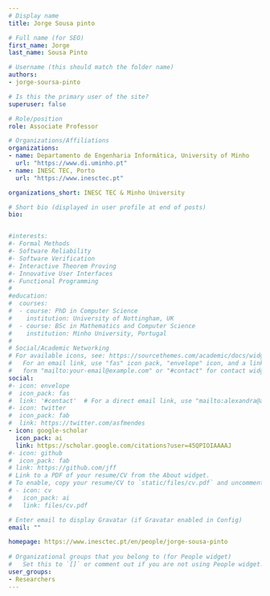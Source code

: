 ```yaml
---
# Display name
title: Jorge Sousa pinto

# Full name (for SEO)
first_name: Jorge
last_name: Sousa Pinto

# Username (this should match the folder name)
authors:
- jorge-soursa-pinto

# Is this the primary user of the site?
superuser: false

# Role/position
role: Associate Professor

# Organizations/Affiliations
organizations:
- name: Departamento de Engenharia Informática, University of Minho
  url: "https://www.di.uminho.pt"
- name: INESC TEC, Porto
  url: "https://www.inesctec.pt"

organizations_short: INESC TEC & Minho University

# Short bio (displayed in user profile at end of posts)
bio:


#interests:
#- Formal Methods
#- Software Reliability
#- Software Verification
#- Interactive Theorem Proving 
#- Innovative User Interfaces
#- Functional Programming
#
#education:
#  courses:
#  - course: PhD in Computer Science
#    institution: University of Nottingham, UK
#  - course: BSc in Mathematics and Computer Science
#    institution: Minho University, Portugal
#
# Social/Academic Networking
# For available icons, see: https://sourcethemes.com/academic/docs/widgets/#icons
#   For an email link, use "fas" icon pack, "envelope" icon, and a link in the
#   form "mailto:your-email@example.com" or "#contact" for contact widget.
social:
#- icon: envelope
#  icon_pack: fas
#  link: '#contact'  # For a direct email link, use "mailto:alexandra@archimendes.com".
#- icon: twitter
#  icon_pack: fab
#  link: https://twitter.com/asfmendes
- icon: google-scholar
  icon_pack: ai
  link: https://scholar.google.com/citations?user=45QPIOIAAAAJ
#- icon: github
#  icon_pack: fab
# link: https://github.com/jff
# Link to a PDF of your resume/CV from the About widget.
# To enable, copy your resume/CV to `static/files/cv.pdf` and uncomment the lines below.  
# - icon: cv
#   icon_pack: ai
#   link: files/cv.pdf

# Enter email to display Gravatar (if Gravatar enabled in Config)
email: ""

homepage: https://www.inesctec.pt/en/people/jorge-sousa-pinto
  
# Organizational groups that you belong to (for People widget)
#   Set this to `[]` or comment out if you are not using People widget.  
user_groups:
- Researchers
---
```

